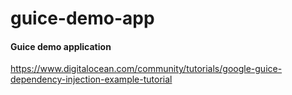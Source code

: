 # guice-demo-app
#### Guice demo application

https://www.digitalocean.com/community/tutorials/google-guice-dependency-injection-example-tutorial
